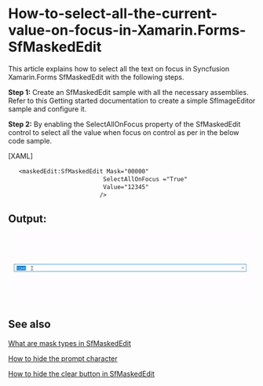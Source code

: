 # How-to-select-all-the-current-value-on-focus-in-Xamarin.Forms-SfMaskedEdit

This article explains how to select all the text on focus in Syncfusion Xamarin.Forms SfMaskedEdit with the following steps.
  
**Step 1:** Create an SfMaskedEdit sample with all the necessary assemblies.
Refer to this Getting started documentation to create a simple SfImageEditor sample and configure it.
 
**Step 2:** By enabling the SelectAllOnFocus property of the SfMaskedEdit control to select all the value when focus on control as per in the below code sample.

[XAML]

```
   <maskedEdit:SfMaskedEdit Mask="00000" 
                           SelectAllOnFocus ="True"
                           Value="12345" 
                          />
```

## Output: 

![Selected value of SfMaskedEdit ar focus state](Output.gif)

## See also

[What are mask types in SfMaskedEdit](https://help.syncfusion.com/xamarin/masked-entry/masktype)

[How to hide the prompt character](https://help.syncfusion.com/xamarin/masked-entry/hiding-prompt-characters)

[How to hide the clear button in SfMaskedEdit](https://help.syncfusion.com/xamarin/masked-entry/basic-features#clear-button-visibility)



